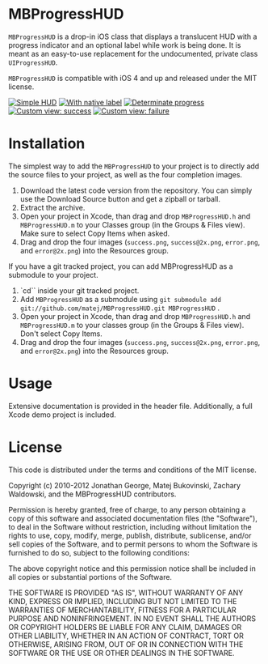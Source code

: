 MBProgressHUD
=============

`MBProgressHUD` is a drop-in iOS class that displays a translucent HUD with a progress indicator and an optional label while work is being done. It is meant as an easy-to-use replacement for the undocumented, private class `UIProgressHUD`. 

`MBProgressHUD` is compatible with iOS 4 and up and released under the MIT license.

[![Simple HUD](http://d.pr/3I3+)](http://d.pr/3I3+)
[![With native label](http://d.pr/N42R+)](http://d.pr/N42R+)
[![Determinate progress](http://d.pr/wukD+)](http://d.pr/wukD+)
[![Custom view: success](http://d.pr/vlxv+)](http://d.pr/vlxv+)
[![Custom view: failure](http://d.pr/lod2+)](http://d.pr/lod2+)

Installation
============

The simplest way to add the `MBProgressHUD` to your project is to directly add the source files to your project, as well as the four completion images.

1. Download the latest code version from the repository. You can simply use the Download Source button and get a zipball or tarball.
2. Extract the archive.
3. Open your project in Xcode, than drag and drop `MBProgressHUD.h` and `MBProgressHUD.m` to your Classes group (in the Groups & Files view). Make sure to select Copy Items when asked. 
4. Drag and drop the four images (`success.png`, `success@2x.png`, `error.png`, and `error@2x.png`) into the Resources group.

If you have a git tracked project, you can add MBProgressHUD as a submodule to your project. 

1. `cd`` inside your git tracked project.
2. Add `MBProgressHUD` as a submodule using `git submodule add git://github.com/matej/MBProgressHUD.git MBProgressHUD` .
3. Open your project in Xcode, than drag and drop `MBProgressHUD.h` and `MBProgressHUD.m` to your classes group (in the Groups & Files view). Don't select Copy Items. 
4. Drag and drop the four images (`success.png`, `success@2x.png`, `error.png`, and `error@2x.png`) into the Resources group.

Usage
=====

Extensive documentation is provided in the header file. Additionally, a full Xcode demo project is included.

License
=======

This code is distributed under the terms and conditions of the MIT license. 

Copyright (c) 2010-2012 Jonathan George, Matej Bukovinski, Zachary Waldowski, and the MBProgressHUD contributors.

Permission is hereby granted, free of charge, to any person obtaining a copy of this software and associated documentation files (the "Software"), to deal in the Software without restriction, including without limitation the rights to use, copy, modify, merge, publish, distribute, sublicense, and/or sell copies of the Software, and to permit persons to whom the Software is furnished to do so, subject to the following conditions:

The above copyright notice and this permission notice shall be included in all copies or substantial portions of the Software.

THE SOFTWARE IS PROVIDED "AS IS", WITHOUT WARRANTY OF ANY KIND, EXPRESS OR IMPLIED, INCLUDING BUT NOT LIMITED TO THE WARRANTIES OF MERCHANTABILITY, FITNESS FOR A PARTICULAR PURPOSE AND NONINFRINGEMENT. IN NO EVENT SHALL THE AUTHORS OR COPYRIGHT HOLDERS BE LIABLE FOR ANY CLAIM, DAMAGES OR OTHER LIABILITY, WHETHER IN AN ACTION OF CONTRACT, TORT OR OTHERWISE, ARISING FROM, OUT OF OR IN CONNECTION WITH THE SOFTWARE OR THE USE OR OTHER DEALINGS IN THE SOFTWARE.